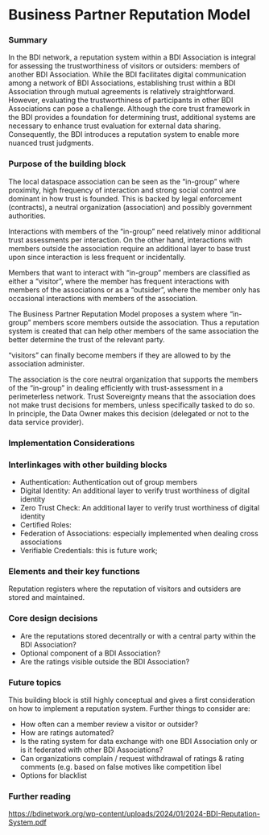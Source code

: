 # Business Partner Reputation Model

### Summary

In the BDI network, a reputation system within a BDI Association is integral for assessing the trustworthiness of visitors or outsiders: members of another BDI Association. While the BDI facilitates digital communication among a network of BDI Associations, establishing trust within a BDI Association through mutual agreements is relatively straightforward. However, evaluating the trustworthiness of participants in other BDI Associations can pose a challenge. Although the core trust framework in the BDI provides a foundation for determining trust, additional systems are necessary to enhance trust evaluation for external data sharing. Consequently, the BDI introduces a reputation system to enable more nuanced trust judgments.

### Purpose of the building block

The local dataspace association can be seen as the “in-group” where proximity, high frequency of interaction and strong social control are dominant in how trust is founded. This is backed by legal enforcement (contracts), a neutral organization (association) and possibly government authorities.

Interactions with members of the “in-group” need relatively minor additional trust assessments per interaction. On the other hand, interactions with members outside the association require an additional layer to base trust upon since interaction is less frequent or incidentally.

Members that want to interact with “in-group” members are classified as either a “visitor”, where the member has frequent interactions with members of the associations or as a “outsider”, where the member only has occasional interactions with members of the association.

The Business Partner Reputation Model proposes a system where “in-group” members score members outside the association. Thus a reputation system is created that can help other members of the same association the better determine the trust of the relevant party.

“visitors” can finally become members if they are allowed to by the association administer. &#x20;

The association is the core neutral organization that supports the members of the “in-group” in dealing efficiently with trust-assessment in a perimeterless network. Trust Sovereignty means that the association does not make trust decisions for members, unless specifically tasked to do so. In principle, the Data Owner makes this decision (delegated or not to the data service provider).

### Implementation Considerations&#x20;



### Interlinkages with other building blocks

* Authentication: Authentication out of group members
* Digital Identity: An additional layer to verify trust worthiness of digital identity
* Zero Trust Check: An additional layer to verify trust worthiness of digital identity
* Certified Roles:
* Federation of Associations: especially implemented when dealing cross associations
* Verifiable Credentials: this is future work;

### Elements and their key functions

Reputation registers where the reputation of visitors and outsiders are stored and maintained.

### Core design decisions

* Are the reputations stored decentrally or with a central party within the BDI Association?
* Optional component of a BDI Association?
* Are the ratings visible outside the BDI Association?

### Future topics

This building block is still highly conceptual and gives a first consideration on how to implement a reputation system. Further things to consider are:

* How often can a member review a visitor or outsider?
* How are ratings automated?
* Is the rating system for data exchange with one BDI Association only or is it federated with other BDI Associations?
* Can organizations complain / request withdrawal of ratings & rating comments (e.g. based on false motives like competition libel
* Options for blacklist

### Further reading

https://bdinetwork.org/wp-content/uploads/2024/01/2024-BDI-Reputation-System.pdf

&#x20;
